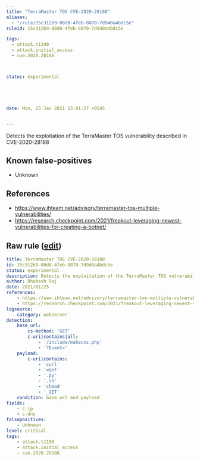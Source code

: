 ```yaml
---
title: "TerraMaster TOS CVE-2020-28188"
aliases:
  - "/rule/15c312b9-00d0-4feb-8870-7d940a4bdc5e"
ruleid: 15c312b9-00d0-4feb-8870-7d940a4bdc5e

tags:
  - attack.t1190
  - attack.initial_access
  - cve.2020.28188



status: experimental





date: Mon, 25 Jan 2021 13:01:27 +0545


---
```


Detects the exploitation of the TerraMaster TOS vulnerability described in CVE-2020-28188

<!--more-->


## Known false-positives

* Unknown



## References

* https://www.ihteam.net/advisory/terramaster-tos-multiple-vulnerabilities/
* https://research.checkpoint.com/2021/freakout-leveraging-newest-vulnerabilities-for-creating-a-botnet/


## Raw rule ([edit](https://github.com/SigmaHQ/sigma/edit/master/rules/web/web_terramaster_cve_2020_28188_rce_exploit.yml))
```yaml
title: TerraMaster TOS CVE-2020-28188
id: 15c312b9-00d0-4feb-8870-7d940a4bdc5e
status: experimental
description: Detects the exploitation of the TerraMaster TOS vulnerability described in CVE-2020-28188
author: Bhabesh Raj
date: 2021/01/25
references:
    - https://www.ihteam.net/advisory/terramaster-tos-multiple-vulnerabilities/
    - https://research.checkpoint.com/2021/freakout-leveraging-newest-vulnerabilities-for-creating-a-botnet/
logsource:
    category: webserver
detection:
    base_url:
        cs-method: 'GET'
        c-uri|contains|all:
            - '/include/makecvs.php'
            - '?Event='
    payload:
        c-uri|contains:
            - 'curl'
            - 'wget'
            - '.py'
            - '.sh'
            - 'chmod'
            - '_GET'
    condition: base_url and payload
fields:
    - c-ip
    - c-dns
falsepositives:
    - Unknown
level: critical
tags:
    - attack.t1190
    - attack.initial_access
    - cve.2020.28188
```
